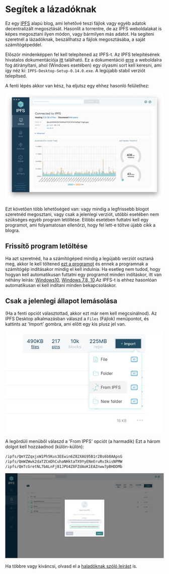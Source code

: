 # Segítek a lázadóknak

Ez egy [IPFS](https://en.wikipedia.org/wiki/InterPlanetary_File_System) alapú blog, ami lehetővé teszi fájlok vagy egyéb adatok decentralizált megosztását. Hasonlít a torrentre, de az IPFS weboldalakat is képes megosztani ilyen módon, vagy bármilyen más adatot. Ha segíteni szeretnél a lázadóknak, beszállhatsz a fájlok megosztásába, a saját számítógépeddel.

Először mindenképpen fel kell telepítened az IPFS-t. Az IPFS telepítésének hivatalos dokumentációja [itt](https://docs.ipfs.io/install/ipfs-desktop/) található. Ez a dokumentáció [erre](https://github.com/ipfs/ipfs-desktop/releases) a weboldalra fog átírányítani, ahol (Windows esetében) egy olyasmi sort kell keresni, ami így néz ki: `IPFS-Desktop-Setup-0.14.0.exe`. A legújabb stabil verziót telepítsed.

A fenti lépés akkor van kész, ha eljutsz egy ehhez hasonló felülethez:

![IPFS Desktop](desktop-status.png)

Ezt követően több lehetőséged van: vagy mindig a legfrissebb blogot szeretnéd megosztani, vagy csak a jelenlegi verziót, utóbbi esetében nem szükséges egyéb program letöltése. Előbbi esetében futtatni kell egy programot, ami folyamatosan ellenőrzi, hogy fel lett-e töltve újabb cikk a blogra.

## Frissítő program letöltése

Ha azt szeretnéd, ha a számítógéped mindig a legújabb verziót osztaná meg, akkor le kell töltened [ezt a programot](ipfs-blog-daemon) és ennek a programnak a számítógép indításakor mindig el kell indulnia. Ha esetleg nem tudod, hogy hogyan kell automatikusan futtatni egy programot minden indításkor, itt van néhány leírás: [Windows10](https://megnyitasa.com/blog/programok-hozzaadasa-inditashoz-a-windows-10-rendszerben/), [Windows 7,8, 10](https://www.laptopszaki.hu/blog/2016-04-05/tippek-trukkok-programok-hozzaadasa-az-automatikus-inditashoz).Az IPFS-t is ehhez hasonlóan automatikusan el kell indítani minden bekapcsoláskor.


## Csak a jelenlegi állapot lemásolása

(Ha a fenti opciót választottad, akkor ezt már nem kell megcsinálnod). Az IPFS Desktop alkalmazásban válaszd a `Files` (Fájlok) menüpontot, és kattints az 'Import' gombra, ami előtt egy kis plusz jel van. 

![Import gomb](import.png)

A legördüli menüből válaszd a 'From IPFS' opciót (a harmadik) Ezt a három dolgot kell hozzáadnod (külön-külön):
```
/ipfs/QmYZZqxjxW1Ph5Kus3EEwin6Z82XAG95B1r2Bs6b8AApsG
/ipfs/QmWZWwk2daTZCmDhCuhaNHktaTX9YyENeEruRv3kisNPMW
/ipfs/QmTcGretNL7bALnFj81JPU4Z8FZdAoK1EAZnww7pBHDDMb
```

![CID importálása](from_cid_big.png)

Ha többre vagy kiváncsi, olvasd el a [haladóknak szóló leírást](https://ipfs.io/ipns/k2k4r8klkhk0uh1b3lytws5o724z2a7qiyto4jroedt8yh4huib1mhij/article.html?cid=QmRUWgCp74JWb8pBRgdJgp3JaDzumT8UG5D5uXE4wEy8kW) is.